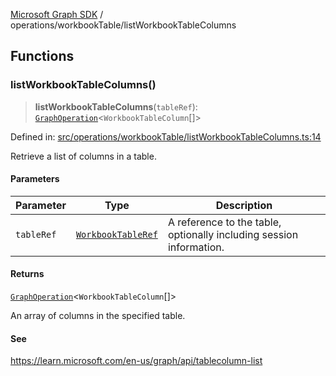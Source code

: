 [Microsoft Graph SDK](../../modules.md) / operations/workbookTable/listWorkbookTableColumns

## Functions

### listWorkbookTableColumns()

> **listWorkbookTableColumns**(`tableRef`): [`GraphOperation`](../../models/GraphOperation.md#graphoperation)\<`WorkbookTableColumn`[]\>

Defined in: [src/operations/workbookTable/listWorkbookTableColumns.ts:14](https://github.com/Future-Secure-AI/microsoft-graph/blob/6f587d043e8277194e9b2feca914ab2cba9d258d/src/operations/workbookTable/listWorkbookTableColumns.ts#L14)

Retrieve a list of columns in a table.

#### Parameters

| Parameter | Type | Description |
| ------ | ------ | ------ |
| `tableRef` | [`WorkbookTableRef`](../../models/WorkbookTableRef.md#workbooktableref) | A reference to the table, optionally including session information. |

#### Returns

[`GraphOperation`](../../models/GraphOperation.md#graphoperation)\<`WorkbookTableColumn`[]\>

An array of columns in the specified table.

#### See

https://learn.microsoft.com/en-us/graph/api/tablecolumn-list
